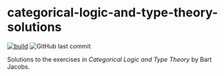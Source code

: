 # categorical-logic-and-type-theory-solutions

[![build](https://github.com/artemmavrin/categorical-logic-and-type-theory-solutions/actions/workflows/build.yml/badge.svg)](https://artemmavrin.github.io/categorical-logic-and-type-theory-solutions/solutions.pdf)
![GitHub last commit](https://img.shields.io/github/last-commit/amavrin/categorical-logic-and-type-theory-solutions)

Solutions to the exercises in *Categorical Logic and Type Theory* by Bart Jacobs.

